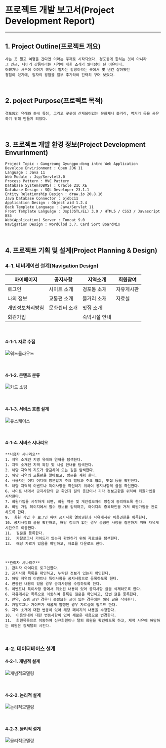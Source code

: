 # 프로젝트 개발 보고서(Project Development Report)
------------------------------------------------
## 1. Project Outline(프로젝트 개요)
    사는 곳 말고 여행을 간다면 이라는 주제로 시작되었다. 경포동에 한하는 것이 아니라 
    그 인근, 나아가 강릉이라는 지역에 대한 소개가 밑바탕이 된 이유이다.  
    어쨌거나 서두에 이야기 했듯이 필자는 강릉이라는 곳에서 몇 년간 살아봤던 
    경험이 있기에, 필자의 경험을 일부 추가하여 간략히 꾸며 보았다.

<br>

## 2. poject Purpose(프로젝트 목적)
    경포동의 유래와 동네 특징, 그리고 곳곳에 산재되어있는 문화재나 볼거리, 먹거리 등을 공유하기 위해 만들게 되었다.

<br>

## 3. 프로젝트 개발 환경 정보(Project Development Envurinment)
    Project Topic : Gangreung Gyungpo-dong intro Web Application
    Develope Envirionment : Open JDK 11
    Language : Java 11
    Web Module : Jsp/Servlet3.0
    Process Pattern : MVC Pattern
    Database System(DBMS) : Oracle 21C XE
    Database Design : SQL Developer 23.1.1
    Entity Relationship Design : draw.io 20.8.16
    Java Database Connector : ojdbc11
    Application Design : Object aid 1.2.4
    Back Template Language : Java/Servlet 11
    Front Template Language : Jsp(JSTL/EL) 3.0 / HTML5 / CSS3 / Javascript ES5
    Web(Application) Server : Tomcat 9.0
    Navigation Design : WordClod 3.7, Card Sort BoardMix


<br>

## 4. 프로젝트 기획 및 설계(Project Planning & Design)

### 4-1. 네비게이션 설계(Navigation Design)
| 마이페이지 | 공지사항 | 지역소개 | 회원참여 |
|-----------|-----------|-----------|-----------|
| 로그인 | 사이트 소개 | 경포동 소개 | 자유게시판 |
| 나의 정보 | 교통편 소개 | 볼거리 소개 | 자료실 |
| 개인정보처리방침 | 문화센터 소개 | 맛집 소개 | &nbsp; |
| 회원가입 | &nbsp; | 숙박시설 안내 | &nbsp; |

<br>

#### 4-1-1. 자료 수집
![워드클라우드](./design/wordCloud.png)

<br>

#### 4-1-2. 콘텐츠 분류
![카드 소팅](./design/cardSorting.png)

<br>

#### 4-1-3. 서비스 흐름 설계
![유스케이스](./design/usecase1.png)

<br>

#### 4-1-4. 서비스 시나리오


    **사용자 시나리오**
    1. 지역 소개인 지명 유래와 연혁을 탐색한다.
    1. 지역 소개인 지역 특징 및 시설 안내를 탐색한다.
    2. 해당 지역의 지도가 궁금하여 오는 길을 탐색한다.
    3. 해당 지역의 교통편을 알아보고, 방문을 계획 한다.
    4. 사용자는 어디 어디에 방문할지 주요 빌딩과 주요 협회, 맛집 등을 확인한다.
    5. 해당 지역의 이벤트나 특이사항을 확인하기 위하여 공지사항의 글을 확인한다.
    6. 사이트 내에서 공지사항의 글 확인과 질의 응답이나 기타 정보교환을 위하여 회원가입을 시작한다.
    7. 회원가입을 시작하게 되면, 회원 약관 및 개인정보처리 방침에 동의하도록 한다.
    8. 회원 가입 페이지에서 필수 정보를 입력하고, 아이디의 중복확인을 거쳐 회원가입을 완료하도록 한다.
    9.  회원 가입 후 로그인 하여 공지사항 열람권한과 자유게시판 이용권한을 획득한다.
    10. 공지사항의 글을 확인하고, 해당 정보가 없는 경우 궁금한 사항을 질문하기 위해 자유게시판으로 이동한다.
    11.  질문을 등록한다.
    12.  카탈로그나 가이드가 있는지 확인하기 위해 자료실을 탐색한다.
    13.  해당 자료가 있음을 확인하고, 자료를 다운로드 한다.

<br>
    
    **관리자 시나리오**
    1. 관리자 아이디로 로그인한다.
    2. 공지사항 목록을 확인하고, 누락된 정보가 있는지 확인한다.
    3. 해당 지역의 이벤트나 특이사항을 공지사항으로 등록하도록 한다.
    4. 변동된 내용이 있을 경우 공지사항을 수정하도록 한다.
    5. 이벤트나 특이사항 중에서 취소된 내용이 있어 공지사항 글을 삭제하도록 한다.
    6. 자유게시판 목록으로 이동하여 등록된 질문을 확인하고, 답변 글을 등록한다.
    7. 만약, 스팸 글인 경우나 불필요한 글이 있는 경우에는 해당 글을 삭제한다.
    8. 카탈로그나 가이드가 새롭게 발행된 경우 자료실에 업로드 한다.
    9. 지역 소개에 대한 변동이 있어 해당 페이지의 내용을 수정한다.
    10.  이용안내에 대한 변동사항이 있어 새로운 내용으로 변경한다.
    11.  회원목록으로 이동하여 신규회원이나 탈퇴 회원을 확인하도록 하고, 제적 사유에 해당하는 회원은 강제탈퇴 시킨다.

<br>

### 4-2. 데이터베이스 설계


#### 4-2-1. 개념적 설계
![개념적모델링](./design/Info_ERD.png)

<br>

#### 4-2-2. 논리적 설계
![논리적모델링](./design/logical_erd.png)


<br>

#### 4-2-3. 물리적 설계
![물리적모델링](./design/Physical_erd.png)
